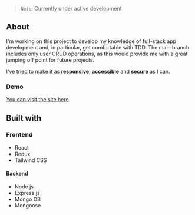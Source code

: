 > `Note`: Currently under active development

## About

I'm working on this project to develop my knowledge of full-stack app
development and, in particular, get comfortable with TDD. The main branch
includes only user CRUD operations, as this would provide me with a great
jumping off point for future projects.

I've tried to make it as **responsive**, **accessible** and **secure** as I can.

### Demo

[You can visit the site here](https://afternoon-sea-94891.herokuapp.com/).

## Built with

### Frontend

- React
- Redux
- Tailwind CSS

#### Backend

- Node.js
- Express.js
- Mongo DB
- Mongoose
